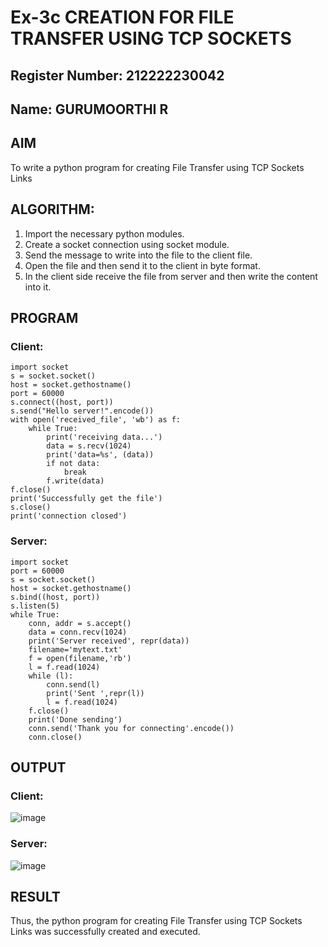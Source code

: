 # Ex-3c CREATION FOR FILE TRANSFER USING TCP SOCKETS
## Register Number: 212222230042
## Name: GURUMOORTHI R
## AIM
To write a python program for creating File Transfer using TCP Sockets Links
## ALGORITHM:
1. Import the necessary python modules.
2. Create a socket connection using socket module.
3. Send the message to write into the file to the client file.
4. Open the file and then send it to the client in byte format.
5. In the client side receive the file from server and then write the content into it.
## PROGRAM
### Client:
```
import socket
s = socket.socket()
host = socket.gethostname()
port = 60000
s.connect((host, port))
s.send("Hello server!".encode())
with open('received_file', 'wb') as f:
    while True:
        print('receiving data...')
        data = s.recv(1024)
        print('data=%s', (data))
        if not data:
            break
        f.write(data)
f.close()
print('Successfully get the file')
s.close()
print('connection closed')
```
### Server:
```
import socket 
port = 60000 
s = socket.socket() 
host = socket.gethostname() 
s.bind((host, port))
s.listen(5) 
while True:
    conn, addr = s.accept() 
    data = conn.recv(1024)
    print('Server received', repr(data))
    filename='mytext.txt'
    f = open(filename,'rb')
    l = f.read(1024)
    while (l):
        conn.send(l)
        print('Sent ',repr(l))
        l = f.read(1024)
    f.close()
    print('Done sending')
    conn.send('Thank you for connecting'.encode())
    conn.close()
```
## OUTPUT
### Client:

![image](https://github.com/gururamu08/3c.FILE_TRANSFER_USING_TCP_SOCKETS/assets/118707009/ead2cabe-3a11-454e-ae50-db4d290c1331)



### Server:

![image](https://github.com/gururamu08/3c.FILE_TRANSFER_USING_TCP_SOCKETS/assets/118707009/141e9c4f-5091-4486-885e-c3a416b8eb4f)



## RESULT
Thus, the python program for creating File Transfer using TCP Sockets Links was 
successfully created and executed.
